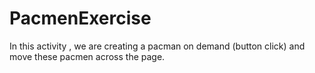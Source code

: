 # PacmenExercise
In this activity , we are creating a pacman on demand (button click) and move these pacmen across the page.   
